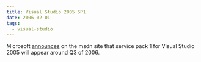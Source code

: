 ```yaml
---
title: Visual Studio 2005 SP1
date: 2006-02-01
tags: 
  - visual-studio
---
```


Microsoft [announces](http://msdn.microsoft.com/vstudio/support/servicing/sp1_vs05/default.aspx) on the msdn site that service pack 1 for Visual Studio 2005 will appear around Q3 of 2006.
